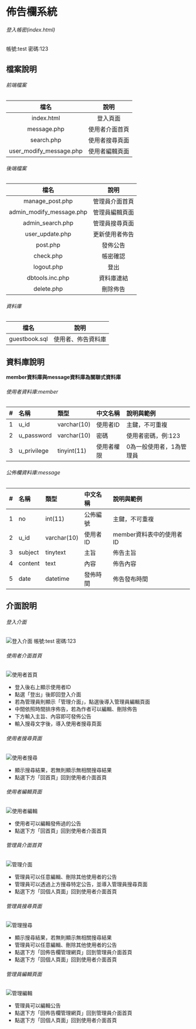 # 佈告欄系統
###### 登入帳密(index.html)
帳號:test
密碼:123
## 檔案說明
###### 前端檔案
| 檔名 | 說明 |
|:------------:|:------------:|
|index.html|登入頁面|
|message.php|使用者介面首頁|
|search.php|使用者搜尋頁面|
|user_modify_message.php|使用者編輯頁面|
###### 後端檔案
| 檔名 | 說明 |
|:------------:|:------------:|
|manage_post.php|管理員介面首頁|
|admin_modify_message.php|管理員編輯頁面|
|admin_search.php|管理員搜尋頁面|
|user_update.php|更新使用者佈告|
|post.php|發佈公告|
|check.php|帳密確認|
|logout.php|登出|
|dbtools.inc.php|資料庫連結|
|delete.php|刪除佈告|
###### 資料庫
| 檔名 | 說明 |
|:------------:|:------------:|
|guestbook.sql|使用者、佈告資料庫|
## 資料庫說明
**member資料庫與message資料庫為關聯式資料庫**
###### 使用者資料庫:member
| # | 名稱  | 類型  |中文名稱 | 說明與範例 |
|:----------:|:---------|:----------|:---------|:----------|
|1|u_id|varchar(10)|使用者ID|主鍵，不可重複|
|2|u_password|varchar(10)|密碼|使用者密碼，例:123|
|3|u_privilege|tinyint(11)|使用者權限|0為一般使用者，1為管理員|
###### 公佈欄資料庫:message
| # | 名稱  | 類型  |中文名稱 | 說明與範例 |
|:----------:|:---------|:----------|:---------|:----------|
|1|no|int(11)|公佈編號|主鍵，不可重複|
|2|u_id|varchar(10)|使用者ID|member資料表中的使用者ID|
|3|subject|tinytext|主旨|佈告主旨|
|4|content|text|內容|佈告內容|
|5|date|datetime|發佈時間|佈告發布時間|
## 介面說明
###### 登入介面
<kbd>![登入介面](https://user-images.githubusercontent.com/109023515/178149340-2a866594-6366-41d1-93c3-8741542587ef.jpeg)</kbd>
帳號:test
密碼:123
###### 使用者介面首頁
<kbd>![使用者首頁](https://user-images.githubusercontent.com/109023515/178149518-b6014849-62d7-40c4-ae7e-2441a57bbffe.jpeg)</kbd>
* 登入後右上顯示使用者ID
* 點選「登出」後即回登入介面
* 若為管理員則顯示「管理介面」，點選後導入管理員編輯頁面
* 中間依照時間排序佈告，若為作者可以編輯、刪除佈告
* 下方輸入主旨、內容即可發佈公告
* 輸入搜尋文字後，導入使用者搜尋頁面
###### 使用者搜尋頁面
<kbd>![使用者搜尋](https://user-images.githubusercontent.com/109023515/178149843-e8a51e74-6a7e-440e-b5d0-f12296179fc5.jpeg)</kbd>
* 顯示搜尋結果，若無則顯示無相關搜尋結果
* 點選下方「回首頁」回到使用者介面首頁
###### 使用者編輯頁面 
<kbd>![使用者編輯](https://user-images.githubusercontent.com/109023515/178150029-6a01e526-619f-4200-b43e-7380c85af32d.jpeg)</kbd>
* 使用者可以編輯發佈過的公告
* 點選下方「回首頁」回到使用者介面首頁
###### 管理員介面首頁
<kbd>![管理介面](https://user-images.githubusercontent.com/109023515/178150143-8160d05c-3743-42c3-9a43-ee6e0ccee9af.jpeg)</kbd>
* 管理員可以任意編輯、刪除其他使用者的公告
* 管理員可以透過上方搜尋特定公告，並導入管理員搜尋頁面
* 點選下方「回個人頁面」回到使用者介面首頁
###### 管理員搜尋頁面
<kbd>![管理搜尋](https://user-images.githubusercontent.com/109023515/178150420-9be21794-4b64-4eb5-b408-21419ad3aeed.jpeg)</kbd>
* 顯示搜尋結果，若無則顯示無相關搜尋結果
* 管理員可以任意編輯、刪除其他使用者的公告
* 點選下方「回佈告欄管理網頁」回到管理員介面首頁
* 點選下方「回個人頁面」回到使用者介面首頁
###### 管理員編輯頁面 
<kbd>![管理編輯](https://user-images.githubusercontent.com/109023515/178150525-984c4338-99e1-48d4-ad24-046c43158a05.jpeg)</kbd>
* 管理員可以編輯公告
* 點選下方「回佈告欄管理網頁」回到管理員介面首頁
* 點選下方「回個人頁面」回到使用者介面首頁
